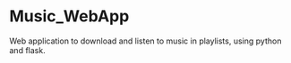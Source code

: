 # Music_WebApp
Web application to download and listen to music in playlists, using python and flask.
